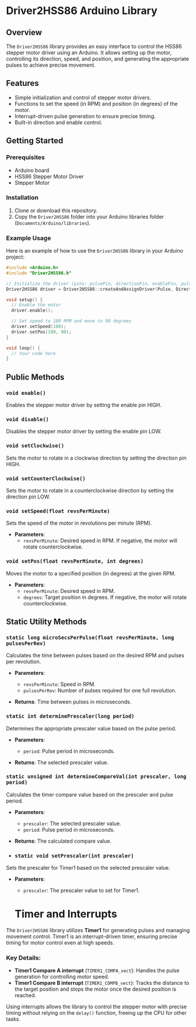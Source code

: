 # Driver2HSS86 Arduino Library

## Overview

The `Driver2HSS86` library provides an easy interface to control the HSS86 stepper motor driver using an Arduino. It allows setting up the motor, controlling its direction, speed, and position, and generating the appropriate pulses to achieve precise movement.

## Features

- Simple initialization and control of stepper motor drivers.
- Functions to set the speed (in RPM) and position (in degrees) of the motor.
- Interrupt-driven pulse generation to ensure precise timing.
- Built-in direction and enable control.

## Getting Started

### Prerequisites

- Arduino board
- HSS86 Stepper Motor Driver
- Stepper Motor

### Installation

1. Clone or download this repository.
2. Copy the `Driver2HSS86` folder into your Arduino libraries folder (`Documents/Arduino/libraries`).

### Example Usage

Here is an example of how to use the `Driver2HSS86` library in your Arduino project:

```cpp
#include <Arduino.h>
#include "Driver2HSS86.h"

// Initialize the driver (pins: pulsePin, directionPin, enablePin, pulsesPerRevolution)
Driver2HSS86 driver = Driver2HSS86::createAndAssignDriver(Pulse, Direction, Enable, PulsePerRev);

void setup() {
  // Enable the motor
  driver.enable();

  // Set speed to 100 RPM and move to 90 degrees
  driver.setSpeed(100);
  driver.setPos(100, 90);
}

void loop() {
  // Your code here
}
```
## Public Methods

### `void enable()`
Enables the stepper motor driver by setting the enable pin HIGH.

### `void disable()`
Disables the stepper motor driver by setting the enable pin LOW.

### `void setClockwise()`
Sets the motor to rotate in a clockwise direction by setting the direction pin HIGH.

### `void setCounterClockwise()`
Sets the motor to rotate in a counterclockwise direction by setting the direction pin LOW.

### `void setSpeed(float revsPerMinute)`
Sets the speed of the motor in revolutions per minute (RPM).

- **Parameters**:
  - `revsPerMinute`: Desired speed in RPM. If negative, the motor will rotate counterclockwise.

### `void setPos(float revsPerMinute, int degrees)`
Moves the motor to a specified position (in degrees) at the given RPM.

- **Parameters**:
  - `revsPerMinute`: Desired speed in RPM.
  - `degrees`: Target position in degrees. If negative, the motor will rotate counterclockwise.

## Static Utility Methods

### `static long microSecsPerPulse(float revsPerMinute, long pulsesPerRev)`
Calculates the time between pulses based on the desired RPM and pulses per revolution.

- **Parameters**:
  - `revsPerMinute`: Speed in RPM.
  - `pulsesPerRev`: Number of pulses required for one full revolution.
  
- **Returns**: Time between pulses in microseconds.

### `static int determinePrescaler(long period)`
Determines the appropriate prescaler value based on the pulse period.

- **Parameters**:
  - `period`: Pulse period in microseconds.
  
- **Returns**: The selected prescaler value.

### `static unsigned int determineCompareVal(int prescaler, long period)`
Calculates the timer compare value based on the prescaler and pulse period.

- **Parameters**:
  - `prescaler`: The selected prescaler value.
  - `period`: Pulse period in microseconds.
  
- **Returns**: The calculated compare value.
- ### `static void setPrescaler(int prescaler)`
Sets the prescaler for Timer1 based on the selected prescaler value.

- **Parameters**:
  - `prescaler`: The prescaler value to set for Timer1.


  # Timer and Interrupts

The `Driver2HSS86` library utilizes **Timer1** for generating pulses and managing movement control. Timer1 is an interrupt-driven timer, ensuring precise timing for motor control even at high speeds.

### Key Details:
- **Timer1 Compare A interrupt** (`TIMER1_COMPA_vect`): Handles the pulse generation for controlling motor speed.
- **Timer1 Compare B interrupt** (`TIMER1_COMPB_vect`): Tracks the distance to the target position and stops the motor once the desired position is reached.

Using interrupts allows the library to control the stepper motor with precise timing without relying on the `delay()` function, freeing up the CPU for other tasks.


